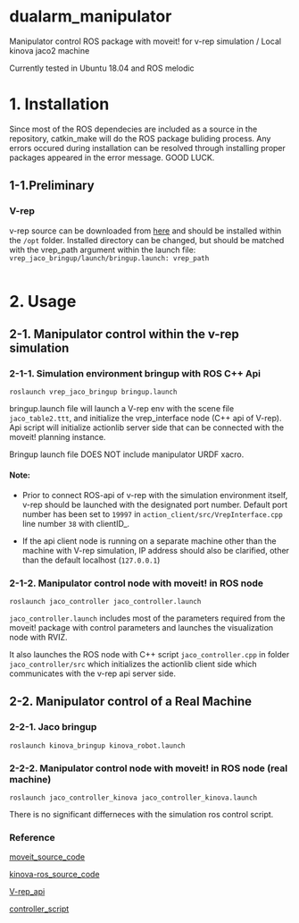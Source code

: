 # dualarm_manipulator

Manipulator control ROS package with moveit! for v-rep simulation / Local kinova jaco2 machine

Currently tested in Ubuntu 18.04 and ROS melodic

# 1. Installation

Since most of the ROS dependecies are included as a source in the repository, catkin_make will do the ROS package buliding process. Any errors occured during installation can be resolved through installing proper packages appeared in the error message. GOOD LUCK.

## 1-1.Preliminary

### V-rep
v-rep source can be downloaded from [here](http://www.coppeliarobotics.com/ubuntuVersions.html) and should be installed within the `/opt` folder. Installed directory can be changed, but should be matched with the vrep_path argument within the launch file: `vrep_jaco_bringup/launch/bringup.launch: vrep_path`
```
```

# 2. Usage

## 2-1. Manipulator control within the v-rep simulation

### 2-1-1. Simulation environment bringup with ROS C++ Api

```
roslaunch vrep_jaco_bringup bringup.launch
```

bringup.launch file will launch a V-rep env with the scene file `jaco_table2.ttt`, and initialize the vrep_interface node (C++ api of V-rep).
Api script will initialize actionlib server side that can be connected with the moveit! planning instance.

Bringup launch file DOES NOT include manipulator URDF xacro.


#### Note:
- Prior to connect ROS-api of v-rep with the simulation environment itself, v-rep should be launched with the designated port number. Default port number has been set to `19997` in `action_client/src/VrepInterface.cpp` line number `38` with clientID_.

- If the api client node is running on a separate machine other than the machine with V-rep simulation, IP address should also be clarified, other than the default localhost (`127.0.0.1`)



### 2-1-2. Manipulator control node with moveit! in ROS node

```
roslaunch jaco_controller jaco_controller.launch
```

`jaco_controller.launch` includes most of the parameters required from the moveit! package with control parameters and launches the visualization node with RVIZ.

It also launches the ROS node with C++ script `jaco_controller.cpp` in folder `jaco_controller/src` which initializes the actionlib client side which communicates with the v-rep api server side.



## 2-2. Manipulator control of a Real Machine

### 2-2-1. Jaco  bringup

```
roslaunch kinova_bringup kinova_robot.launch
```

### 2-2-2. Manipulator control node with moveit! in ROS node (real machine)

```
roslaunch jaco_controller_kinova jaco_controller_kinova.launch
```
There is no significant differneces with the simulation ros control script.



### Reference

[moveit_source_code](https://github.com/ros-planning/moveit.git)

[kinova-ros_source_code](https://github.com/Kinovarobotics/kinova-ros.git)

[V-rep_api](https://github.com/JoshSong/jaco_ros_vrep.git)

[controller_script](http://docs.ros.org/kinetic/api/moveit_tutorials/html/index.html)


